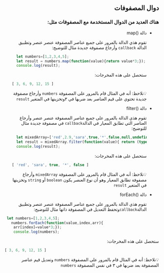 <div dir="rtl" align="right">


## دوال المصفوفات  ##

### هناك العديد من الدوال المستخدمة مع المصفوفات مثل: ###

<ul>
<li>دالة ()map</li>


تقوم هذي الدالة بالمرور على جميع عناصر المصفوفة عنصر عنصر وتطبيق الدالة `callback`  وأرجاع مصفوفة جديدة مثال للتوضيح:


<div dir="ltr" align="left">

```js
  let numbers=[1,2,3,4,5];
  let result = numbers.map(function(value){return value*3;});
  console.log(result);
```
</div>

ستحصل على هذه المخرجات:

<div dir="ltr" align="left">

```js
[ 3, 6, 9, 12, 15 ]
```
</div>

💡نلاحظ: أنه في المثال قام بالمرور على المصفوفة `numbers`   وأرجاع مصفوفة جديدة تحتوي على قيم العناصر بعد ضربها في ٣وتخزينها في المتغير `result`  
<li>دالة ()filter</li>


تقوم هذي الدالة بالمرور على جميع عناصر المصفوفة عنصر عنصر وأرجاع العناصر التي تطابق المعيار في الدالة`callback` في مصفوفة جديدة مثال للتوضيح:


<div dir="ltr" align="left">

```js
  let mixedArray=['red',2.9,'sara',true,'*',false,null,undefined];
  let result = mixedArray.filter(function(value){ return (typeof value)==='boolean'||(typeof value)==='string'; });
  console.log(result);
```
</div>

ستحصل على هذه المخرجات:

<div dir="ltr" align="left">

```js
[ 'red', 'sara', true, '*', false ]
```
</div>

💡نلاحظ: أنه في المثال قام بالمرور على المصفوفة `mixedArray` وأرجاع مصفوفة تطابق المعيار وهو أن نوع العنصر يكون `boolean` أو `string` وتخزينها في المتغير `result` 
<li>دالة ()forEach</li>


تقوم هذي الدالة بالمرور على جميع عناصر المصفوفة عنصر عنصر وتطبيق الدالة`callback`وتحفظ التعديل في المصفوفة ذاتها مثال للتوضيح: 
</ul>

<div dir="ltr" align="left">

```js
 let numbers=[1,2,3,4,5];
   numbers.forEach(function(value,index,arr){
    arr[index]=value*3;});
    console.log(numbers);
```
</div>

ستحصل على هذه المخرجات:

<div dir="ltr" align="left">

```js
[ 3, 6, 9, 12, 15 ]
```
</div>

💡نلاحظ: أنه في المثال قام بالمرور على المصفوفة `numbers`   وتعديل قيم عناصر المصفوفة بعد ضربها في ٣ في نفس المصفوفة `numbers`    


</div>
